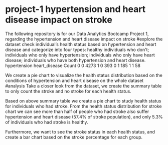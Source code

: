 # project-1 hypertension and heart disease impact on stroke
The following repository is for our Data Analytics Bootcamp Project 1, regarding the hypertension and heart disease impact on stroke
#explore the dataset
check individual’s health status based on hypertension and heart disease and categorize into four types: healthy individuals who don't; individuals who only have hypertension; individuals who only have heart disease; individuals who have both hypertension and heart disease.
hypertension	heart_disease	Count
0	0	4273
1	0	393
0	1	185
1	1	58

We create a pie chart to visualize the health status distribution based on the conditions of hypertension and heart disease on the whole dataset
#analysis
Take a closer look from the dataset, we create the summary table to only count the stroke and no stroke for each health status. 

Based on above summary table we create a pie chart to study health status for individuals who had stroke. From the health status distribution for stroke chart we can see more than half of people who had stroke also suffer hypertension and heart disease (57.4% of stroke population), and only 5.3% of individuals who had stroke is healthy. 

Furthermore, we want to see the stroke status in each health status, and create a bar chart based on the stroke percentage for each group. 


